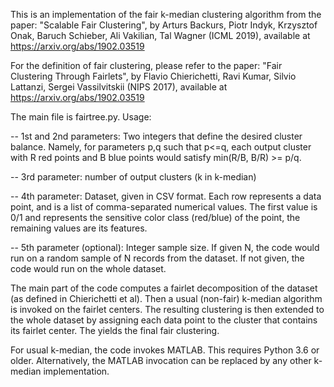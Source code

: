 This is an implementation of the fair k-median clustering algorithm from the paper:
"Scalable Fair Clustering", by Arturs Backurs, Piotr Indyk, Krzysztof Onak, Baruch Schieber, Ali Vakilian, Tal Wagner (ICML 2019), available at https://arxiv.org/abs/1902.03519

For the definition of fair clustering, please refer to the paper:
"Fair Clustering Through Fairlets", by Flavio Chierichetti, Ravi Kumar, Silvio Lattanzi, Sergei Vassilvitskii  (NIPS 2017), available at https://arxiv.org/abs/1902.03519

The main file is fairtree.py. Usage:

-- 1st and 2nd parameters: Two integers that define the desired cluster balance. Namely, for parameters p,q such that p<=q, each output cluster with R red points and B blue points would satisfy min(R/B, B/R) >= p/q.

-- 3rd parameter: number of output clusters (k in k-median)

-- 4th parameter: Dataset, given in CSV format. Each row represents a data point, and is a list of comma-separated numerical values. The first value is 0/1 and represents the sensitive color class (red/blue) of the point, the remaining values are its features.

-- 5th parameter (optional): Integer sample size. If given N, the code would run on a random sample of N records from the dataset. If not given, the code would run on the whole dataset.

The main part of the code computes a fairlet decomposition of the dataset (as defined in Chierichetti et al). Then a usual (non-fair) k-median algorithm is invoked on the fairlet centers. The resulting clustering is then extended to the whole dataset by assigning each data point to the cluster that contains its fairlet center. The yields the final fair clustering.

For usual k-median, the code invokes MATLAB. This requires Python 3.6 or older. Alternatively, the MATLAB invocation can be replaced by any other k-median implementation.
